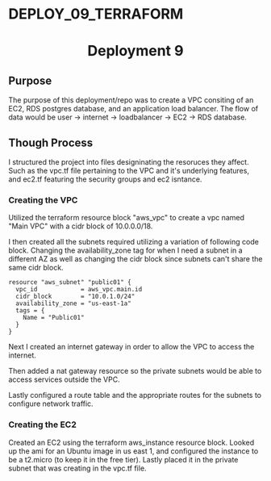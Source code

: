 # DEPLOY_09_TERRAFORM

<h1 align=center>Deployment 9</h1>

## Purpose 

The purpose of this deployment/repo was to create a VPC consiting of an EC2, RDS postgres database, and an application load balancer. 
The flow of data would be user -> internet -> loadbalancer -> EC2 -> RDS database. 

## Though Process

I structured the project into files designinating the resoruces they affect. Such as the vpc.tf file pertaining to the VPC and it's underlying features, and ec2.tf featuring the security groups and ec2 isntance.

### Creating the VPC

Utilized the terraform resource block "aws_vpc" to create a vpc named "Main VPC" with a cidr block of 10.0.0.0/18. 

I then created all the subnets required utilizing a variation of following code block. Changing the availability_zone tag for when I need a subnet in a different AZ as well as changing the cidr block since subnets can't share the same cidr block. 
```
resource "aws_subnet" "public01" {
  vpc_id            = aws_vpc.main.id
  cidr_block        = "10.0.1.0/24"
  availability_zone = "us-east-1a"
  tags = {
    Name = "Public01"
  }
}
```

Next I created an internet gateway in order to allow the VPC to access the internet. 

Then added a nat gateway resource so the private subnets would be able to access services outside the VPC. 

Lastly configured a route table and the appropriate routes for the subnets to configure network traffic. 


### Creating the EC2

Created an EC2 using the terraform aws_instance resource block. Looked up the ami for an Ubuntu image in us east 1, and configured the instance to be a t2.micro (to keep it in the free tier). Lastly placed it in the private subnet that was creating in the vpc.tf file.
